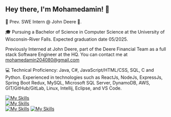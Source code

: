 ## Hey there, I'm Mohamedamin! 👋

👋 Prev. SWE Intern @ John Deere 🌟.

🎓 Pursuing a Bachelor of Science in Computer Science at the University of Wisconsin-River Falls. Expected graduation date 05/2025.

Previously Interned at John Deere, part of the Deere Financial Team as a full stack Software Engineer at the HQ. You can contact me at mohamedamin204080@gmail.com

💻 Technical Proficiency: 
Java, C#, JavaScript/HTML/CSS, SQL, C and Python. Experienced in technologies such as ReactJs, NodeJs, ExpressJs, Spring Boot Redux, MySQL, Microsoft SQL Server, DynamoDB, AWS, GIT/GitHub/GitLab, Linux, Intellij, Eclipse, and VS Code. 

[![My Skills](https://skillicons.dev/icons?i=ts,js,html,css,react,redux,spring,express,aws,dynamodb,mysql,maven,nodejs,npm,tailwind)](https://skillicons.dev)  
[![My Skills](https://skillicons.dev/icons?i=py,java,cs)](https://skillicons.dev)  
[![My Skills](https://skillicons.dev/icons?i=vscode,idea,eclipse,replit)](https://skillicons.dev)
[![My Skills](https://skillicons.dev/icons?i=postman,git,github,gitlab,linux)](https://skillicons.dev)


